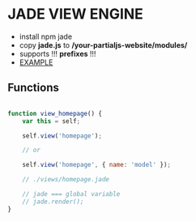 # JADE VIEW ENGINE

- install npm jade
- copy **jade.js** to __/your-partialjs-website/modules/__
- supports !!! __prefixes__ !!!
- [EXAMPLE](https://github.com/petersirka/partial.js-modules/tree/master/jade/example)

## Functions

```javascript

function view_homepage() {
	var this = self;

	self.view('homepage');

	// or

	self.view('homepage', { name: 'model' });

	// ./views/homepage.jade

	// jade === global variable
	// jade.render();
}

```